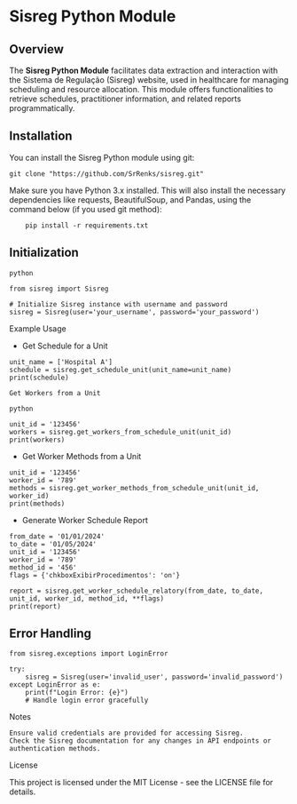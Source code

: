 # Sisreg Python Module

## Overview

The **Sisreg Python Module** facilitates data extraction and interaction with the Sistema de Regulação (Sisreg) website, used in healthcare for managing scheduling and resource allocation. This module offers functionalities to retrieve schedules, practitioner information, and related reports programmatically.

## Installation

You can install the Sisreg Python module using git:

```
git clone "https://github.com/SrRenks/sisreg.git"
```

Make sure you have Python 3.x installed. This will also install the necessary dependencies like requests, BeautifulSoup, and Pandas, using the command below (if you used git method):
```
    pip install -r requirements.txt
```

## Initialization
```
python

from sisreg import Sisreg

# Initialize Sisreg instance with username and password
sisreg = Sisreg(user='your_username', password='your_password')
```

Example Usage
* Get Schedule for a Unit

```
unit_name = ['Hospital A']
schedule = sisreg.get_schedule_unit(unit_name=unit_name)
print(schedule)

Get Workers from a Unit

python

unit_id = '123456'
workers = sisreg.get_workers_from_schedule_unit(unit_id)
print(workers)
```
* Get Worker Methods from a Unit

```
unit_id = '123456'
worker_id = '789'
methods = sisreg.get_worker_methods_from_schedule_unit(unit_id, worker_id)
print(methods)
```
* Generate Worker Schedule Report
```
from_date = '01/01/2024'
to_date = '01/05/2024'
unit_id = '123456'
worker_id = '789'
method_id = '456'
flags = {'chkboxExibirProcedimentos': 'on'}

report = sisreg.get_worker_schedule_relatory(from_date, to_date, unit_id, worker_id, method_id, **flags)
print(report)
```
## Error Handling
```
from sisreg.exceptions import LoginError

try:
    sisreg = Sisreg(user='invalid_user', password='invalid_password')
except LoginError as e:
    print(f"Login Error: {e}")
    # Handle login error gracefully
```
Notes

    Ensure valid credentials are provided for accessing Sisreg.
    Check the Sisreg documentation for any changes in API endpoints or authentication methods.

License

This project is licensed under the MIT License - see the LICENSE file for details.